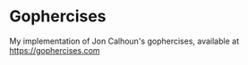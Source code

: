 # Gophercises

My implementation of Jon Calhoun's gophercises, available at https://gophercises.com 
